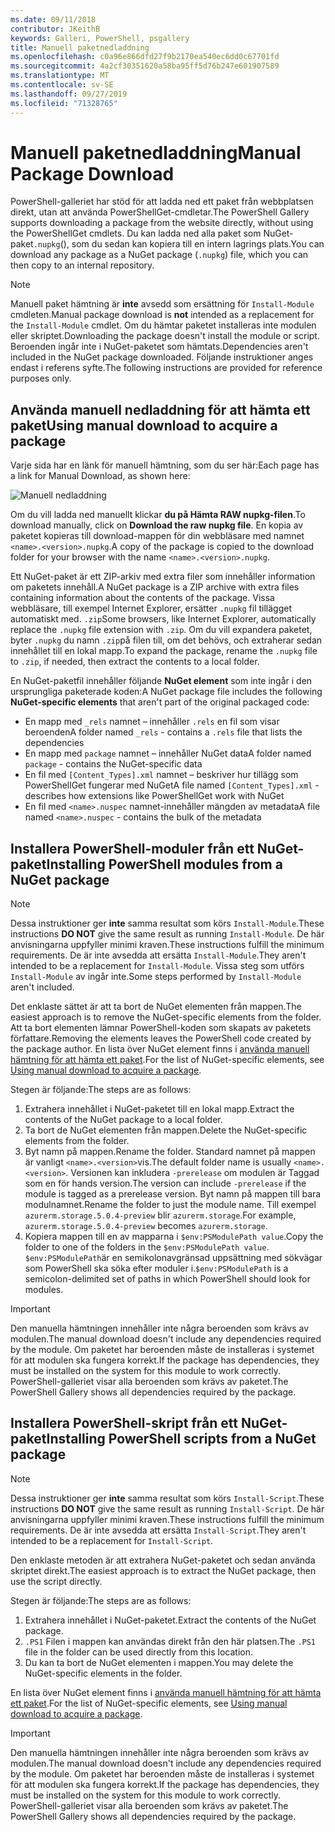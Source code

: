 ```yaml
---
ms.date: 09/11/2018
contributor: JKeithB
keywords: Galleri, PowerShell, psgallery
title: Manuell paketnedladdning
ms.openlocfilehash: c0a96e866dfd27f9b2170ea540ec6dd0c67701fd
ms.sourcegitcommit: 4a2cf30351620a58ba95ff5d76b247e601907589
ms.translationtype: MT
ms.contentlocale: sv-SE
ms.lasthandoff: 09/27/2019
ms.locfileid: "71328765"
---
```

# <a name="manual-package-download"></a><span data-ttu-id="ee9e3-103">Manuell paketnedladdning</span><span class="sxs-lookup"><span data-stu-id="ee9e3-103">Manual Package Download</span></span>

<span data-ttu-id="ee9e3-104">PowerShell-galleriet har stöd för att ladda ned ett paket från webbplatsen direkt, utan att använda PowerShellGet-cmdletar.</span><span class="sxs-lookup"><span data-stu-id="ee9e3-104">The PowerShell Gallery supports downloading a package from the website directly, without using the PowerShellGet cmdlets.</span></span> <span data-ttu-id="ee9e3-105">Du kan ladda ned alla paket som NuGet-paket`.nupkg`(), som du sedan kan kopiera till en intern lagrings plats.</span><span class="sxs-lookup"><span data-stu-id="ee9e3-105">You can download any package as a NuGet package (`.nupkg`) file, which you can then copy to an internal repository.</span></span>

> [!NOTE]
> <span data-ttu-id="ee9e3-106">Manuell paket hämtning är **inte** avsedd som ersättning för `Install-Module` cmdleten.</span><span class="sxs-lookup"><span data-stu-id="ee9e3-106">Manual package download is **not** intended as a replacement for the `Install-Module` cmdlet.</span></span>
> <span data-ttu-id="ee9e3-107">Om du hämtar paketet installeras inte modulen eller skriptet.</span><span class="sxs-lookup"><span data-stu-id="ee9e3-107">Downloading the package doesn't install the module or script.</span></span> <span data-ttu-id="ee9e3-108">Beroenden ingår inte i NuGet-paketet som hämtats.</span><span class="sxs-lookup"><span data-stu-id="ee9e3-108">Dependencies aren't included in the NuGet package downloaded.</span></span> <span data-ttu-id="ee9e3-109">Följande instruktioner anges endast i referens syfte.</span><span class="sxs-lookup"><span data-stu-id="ee9e3-109">The following instructions are provided for reference purposes only.</span></span>

## <a name="using-manual-download-to-acquire-a-package"></a><span data-ttu-id="ee9e3-110">Använda manuell nedladdning för att hämta ett paket</span><span class="sxs-lookup"><span data-stu-id="ee9e3-110">Using manual download to acquire a package</span></span>

<span data-ttu-id="ee9e3-111">Varje sida har en länk för manuell hämtning, som du ser här:</span><span class="sxs-lookup"><span data-stu-id="ee9e3-111">Each page has a link for Manual Download, as shown here:</span></span>

![Manuell nedladdning](../../Images/packagedisplaypagewithpseditions.png)

<span data-ttu-id="ee9e3-113">Om du vill ladda ned manuellt klickar **du på Hämta RAW nupkg-filen**.</span><span class="sxs-lookup"><span data-stu-id="ee9e3-113">To download manually, click on **Download the raw nupkg file**.</span></span> <span data-ttu-id="ee9e3-114">En kopia av paketet kopieras till download-mappen för din webbläsare med namnet `<name>.<version>.nupkg`.</span><span class="sxs-lookup"><span data-stu-id="ee9e3-114">A copy of the package is copied to the download folder for your browser with the name `<name>.<version>.nupkg`.</span></span>

<span data-ttu-id="ee9e3-115">Ett NuGet-paket är ett ZIP-arkiv med extra filer som innehåller information om paketets innehåll.</span><span class="sxs-lookup"><span data-stu-id="ee9e3-115">A NuGet package is a ZIP archive with extra files containing information about the contents of the package.</span></span> <span data-ttu-id="ee9e3-116">Vissa webbläsare, till exempel Internet Explorer, ersätter `.nupkg` fil tillägget automatiskt med. `.zip`</span><span class="sxs-lookup"><span data-stu-id="ee9e3-116">Some browsers, like Internet Explorer, automatically replace the `.nupkg` file extension with `.zip`.</span></span> <span data-ttu-id="ee9e3-117">Om du vill expandera paketet, byter `.nupkg` du namn `.zip`på filen till, om det behövs, och extraherar sedan innehållet till en lokal mapp.</span><span class="sxs-lookup"><span data-stu-id="ee9e3-117">To expand the package, rename the `.nupkg` file to `.zip`, if needed, then extract the contents to a local folder.</span></span>

<span data-ttu-id="ee9e3-118">En NuGet-paketfil innehåller följande **NuGet element** som inte ingår i den ursprungliga paketerade koden:</span><span class="sxs-lookup"><span data-stu-id="ee9e3-118">A NuGet package file includes the following **NuGet-specific elements** that aren't part of the original packaged code:</span></span>

- <span data-ttu-id="ee9e3-119">En mapp med `_rels` namnet – innehåller `.rels` en fil som visar beroenden</span><span class="sxs-lookup"><span data-stu-id="ee9e3-119">A folder named `_rels` - contains a `.rels` file that lists the dependencies</span></span>
- <span data-ttu-id="ee9e3-120">En mapp med `package` namnet – innehåller NuGet data</span><span class="sxs-lookup"><span data-stu-id="ee9e3-120">A folder named `package` - contains the NuGet-specific data</span></span>
- <span data-ttu-id="ee9e3-121">En fil med `[Content_Types].xml` namnet – beskriver hur tillägg som PowerShellGet fungerar med NuGet</span><span class="sxs-lookup"><span data-stu-id="ee9e3-121">A file named `[Content_Types].xml` - describes how extensions like PowerShellGet work with NuGet</span></span>
- <span data-ttu-id="ee9e3-122">En fil med `<name>.nuspec` namnet-innehåller mängden av metadata</span><span class="sxs-lookup"><span data-stu-id="ee9e3-122">A file named `<name>.nuspec` - contains the bulk of the metadata</span></span>

## <a name="installing-powershell-modules-from-a-nuget-package"></a><span data-ttu-id="ee9e3-123">Installera PowerShell-moduler från ett NuGet-paket</span><span class="sxs-lookup"><span data-stu-id="ee9e3-123">Installing PowerShell modules from a NuGet package</span></span>

> [!NOTE]
> <span data-ttu-id="ee9e3-124">Dessa instruktioner ger **inte** samma resultat som körs `Install-Module`.</span><span class="sxs-lookup"><span data-stu-id="ee9e3-124">These instructions **DO NOT** give the same result as running `Install-Module`.</span></span> <span data-ttu-id="ee9e3-125">De här anvisningarna uppfyller minimi kraven.</span><span class="sxs-lookup"><span data-stu-id="ee9e3-125">These instructions fulfill the minimum requirements.</span></span> <span data-ttu-id="ee9e3-126">De är inte avsedda att ersätta `Install-Module`.</span><span class="sxs-lookup"><span data-stu-id="ee9e3-126">They aren't intended to be a replacement for `Install-Module`.</span></span>
> <span data-ttu-id="ee9e3-127">Vissa steg som utförs `Install-Module` av ingår inte.</span><span class="sxs-lookup"><span data-stu-id="ee9e3-127">Some steps performed by `Install-Module` aren't included.</span></span>

<span data-ttu-id="ee9e3-128">Det enklaste sättet är att ta bort de NuGet elementen från mappen.</span><span class="sxs-lookup"><span data-stu-id="ee9e3-128">The easiest approach is to remove the NuGet-specific elements from the folder.</span></span> <span data-ttu-id="ee9e3-129">Att ta bort elementen lämnar PowerShell-koden som skapats av paketets författare.</span><span class="sxs-lookup"><span data-stu-id="ee9e3-129">Removing the elements leaves the PowerShell code created by the package author.</span></span>
<span data-ttu-id="ee9e3-130">En lista över NuGet element finns i [använda manuell hämtning för att hämta ett paket](#using-manual-download-to-acquire-a-package).</span><span class="sxs-lookup"><span data-stu-id="ee9e3-130">For the list of NuGet-specific elements, see [Using manual download to acquire a package](#using-manual-download-to-acquire-a-package).</span></span>

<span data-ttu-id="ee9e3-131">Stegen är följande:</span><span class="sxs-lookup"><span data-stu-id="ee9e3-131">The steps are as follows:</span></span>

1. <span data-ttu-id="ee9e3-132">Extrahera innehållet i NuGet-paketet till en lokal mapp.</span><span class="sxs-lookup"><span data-stu-id="ee9e3-132">Extract the contents of the NuGet package to a local folder.</span></span>
2. <span data-ttu-id="ee9e3-133">Ta bort de NuGet elementen från mappen.</span><span class="sxs-lookup"><span data-stu-id="ee9e3-133">Delete the NuGet-specific elements from the folder.</span></span>
3. <span data-ttu-id="ee9e3-134">Byt namn på mappen.</span><span class="sxs-lookup"><span data-stu-id="ee9e3-134">Rename the folder.</span></span> <span data-ttu-id="ee9e3-135">Standard namnet på mappen är vanligt `<name>.<version>`vis.</span><span class="sxs-lookup"><span data-stu-id="ee9e3-135">The default folder name is usually `<name>.<version>`.</span></span> <span data-ttu-id="ee9e3-136">Versionen kan inkludera `-prerelease` om modulen är Taggad som en för hands version.</span><span class="sxs-lookup"><span data-stu-id="ee9e3-136">The version can include `-prerelease` if the module is tagged as a prerelease version.</span></span> <span data-ttu-id="ee9e3-137">Byt namn på mappen till bara modulnamnet.</span><span class="sxs-lookup"><span data-stu-id="ee9e3-137">Rename the folder to just the module name.</span></span> <span data-ttu-id="ee9e3-138">Till exempel `azurerm.storage.5.0.4-preview` blir `azurerm.storage`.</span><span class="sxs-lookup"><span data-stu-id="ee9e3-138">For example, `azurerm.storage.5.0.4-preview` becomes `azurerm.storage`.</span></span>
4. <span data-ttu-id="ee9e3-139">Kopiera mappen till en av mapparna i `$env:PSModulePath value`.</span><span class="sxs-lookup"><span data-stu-id="ee9e3-139">Copy the folder to one of the folders in the `$env:PSModulePath value`.</span></span> <span data-ttu-id="ee9e3-140">`$env:PSModulePath`är en semikolonavgränsad uppsättning med sökvägar som PowerShell ska söka efter moduler i.</span><span class="sxs-lookup"><span data-stu-id="ee9e3-140">`$env:PSModulePath` is a semicolon-delimited set of paths in which PowerShell should look for modules.</span></span>

> [!IMPORTANT]
> <span data-ttu-id="ee9e3-141">Den manuella hämtningen innehåller inte några beroenden som krävs av modulen.</span><span class="sxs-lookup"><span data-stu-id="ee9e3-141">The manual download doesn't include any dependencies required by the module.</span></span> <span data-ttu-id="ee9e3-142">Om paketet har beroenden måste de installeras i systemet för att modulen ska fungera korrekt.</span><span class="sxs-lookup"><span data-stu-id="ee9e3-142">If the package has dependencies, they must be installed on the system for this module to work correctly.</span></span> <span data-ttu-id="ee9e3-143">PowerShell-galleriet visar alla beroenden som krävs av paketet.</span><span class="sxs-lookup"><span data-stu-id="ee9e3-143">The PowerShell Gallery shows all dependencies required by the package.</span></span>

## <a name="installing-powershell-scripts-from-a-nuget-package"></a><span data-ttu-id="ee9e3-144">Installera PowerShell-skript från ett NuGet-paket</span><span class="sxs-lookup"><span data-stu-id="ee9e3-144">Installing PowerShell scripts from a NuGet package</span></span>

> [!NOTE]
> <span data-ttu-id="ee9e3-145">Dessa instruktioner ger **inte** samma resultat som körs `Install-Script`.</span><span class="sxs-lookup"><span data-stu-id="ee9e3-145">These instructions **DO NOT** give the same result as running `Install-Script`.</span></span> <span data-ttu-id="ee9e3-146">De här anvisningarna uppfyller minimi kraven.</span><span class="sxs-lookup"><span data-stu-id="ee9e3-146">These instructions fulfill the minimum requirements.</span></span> <span data-ttu-id="ee9e3-147">De är inte avsedda att ersätta `Install-Script`.</span><span class="sxs-lookup"><span data-stu-id="ee9e3-147">They aren't intended to be a replacement for `Install-Script`.</span></span>

<span data-ttu-id="ee9e3-148">Den enklaste metoden är att extrahera NuGet-paketet och sedan använda skriptet direkt.</span><span class="sxs-lookup"><span data-stu-id="ee9e3-148">The easiest approach is to extract the NuGet package, then use the script directly.</span></span>

<span data-ttu-id="ee9e3-149">Stegen är följande:</span><span class="sxs-lookup"><span data-stu-id="ee9e3-149">The steps are as follows:</span></span>

1. <span data-ttu-id="ee9e3-150">Extrahera innehållet i NuGet-paketet.</span><span class="sxs-lookup"><span data-stu-id="ee9e3-150">Extract the contents of the NuGet package.</span></span>
2. <span data-ttu-id="ee9e3-151">`.PS1` Filen i mappen kan användas direkt från den här platsen.</span><span class="sxs-lookup"><span data-stu-id="ee9e3-151">The `.PS1` file in the folder can be used directly from this location.</span></span>
3. <span data-ttu-id="ee9e3-152">Du kan ta bort de NuGet elementen i mappen.</span><span class="sxs-lookup"><span data-stu-id="ee9e3-152">You may delete the NuGet-specific elements in the folder.</span></span>

<span data-ttu-id="ee9e3-153">En lista över NuGet element finns i [använda manuell hämtning för att hämta ett paket](#using-manual-download-to-acquire-a-package).</span><span class="sxs-lookup"><span data-stu-id="ee9e3-153">For the list of NuGet-specific elements, see [Using manual download to acquire a package](#using-manual-download-to-acquire-a-package).</span></span>

> [!IMPORTANT]
> <span data-ttu-id="ee9e3-154">Den manuella hämtningen innehåller inte några beroenden som krävs av modulen.</span><span class="sxs-lookup"><span data-stu-id="ee9e3-154">The manual download doesn't include any dependencies required by the module.</span></span> <span data-ttu-id="ee9e3-155">Om paketet har beroenden måste de installeras i systemet för att modulen ska fungera korrekt.</span><span class="sxs-lookup"><span data-stu-id="ee9e3-155">If the package has dependencies, they must be installed on the system for this module to work correctly.</span></span> <span data-ttu-id="ee9e3-156">PowerShell-galleriet visar alla beroenden som krävs av paketet.</span><span class="sxs-lookup"><span data-stu-id="ee9e3-156">The PowerShell Gallery shows all dependencies required by the package.</span></span>
